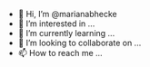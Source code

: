 - 👋 Hi, I’m @marianabhecke
- 👀 I’m interested in ...
- 🌱 I’m currently learning ...
- 💞️ I’m looking to collaborate on ...
- 📫 How to reach me ...

<!---
marianabhecke/marianabhecke is a ✨ special ✨ repository because its `README.md` (this file) appears on your GitHub profile.
You can click the Preview link to take a look at your changes.
--->
